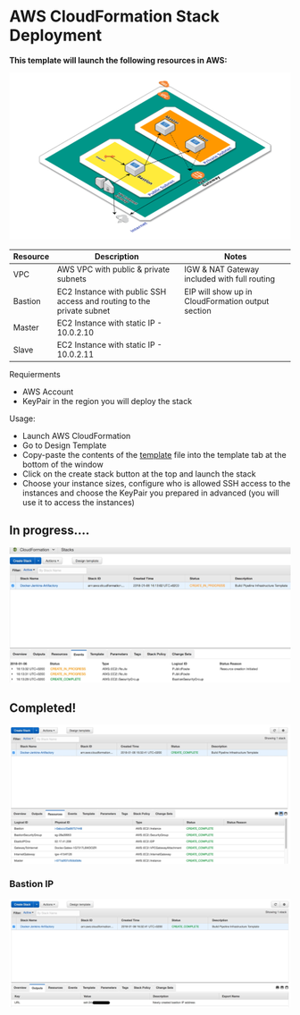 # AWS CloudFormation Stack Deployment

**This template will launch the following resources in AWS:**

![Diagram](./Diagram.png)

| Resource | Description                           | Notes                                        |
| -------- | ------------------------------------- | -------------------------------------------- |
| VPC      | AWS VPC with public & private subnets | IGW & NAT Gateway included with full routing |
| Bastion | EC2 Instance with public SSH access and routing to the private subnet | EIP will show up in CloudFormation output section |
| Master | EC2 Instance with static IP - 10.0.2.10 | |
| Slave | EC2 Instance with static IP - 10.0.2.11 | |

Requierments

- AWS Account
- KeyPair in the region you will deploy the stack

Usage:

- Launch AWS CloudFormation
- Go to Design Template
- Copy-paste the contents of the [template](./Docker-Jenkins-Artifactory.yaml) file into the template tab at the bottom of the window
- Click on the create stack button at the top and launch the stack
- Choose your instance sizes, configure who is allowed SSH access to the instances and choose the KeyPair you prepared in advanced (you will use it to access the instances)

## In progress....

![CreationInProgress...](./CreationInProgress.jpg)

## Completed!

![CreationCompleted](./CreationCompleted.jpg)

### Bastion IP

![Bastion IP](./BastionIPOutput.jpg)
